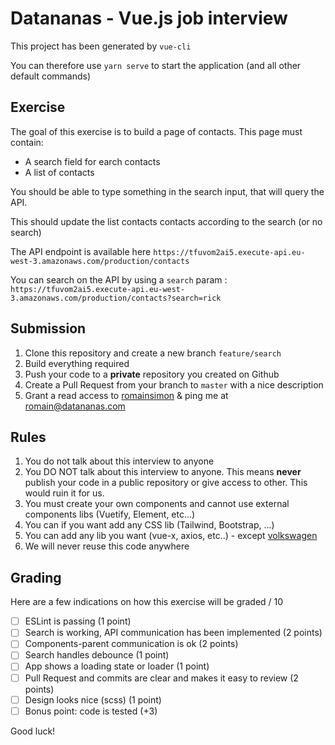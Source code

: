 # Datananas - Vue.js job interview

This project has been generated by `vue-cli`

You can therefore use `yarn serve` to start the application (and all other default commands)

## Exercise

The goal of this exercise is to build a page of contacts. This page must contain:
- A search field for earch contacts
- A list of contacts

You should be able to type something in the search input, that will query the API.

This should update the list contacts contacts according to the search (or no search)

The API endpoint is available here `https://tfuvom2ai5.execute-api.eu-west-3.amazonaws.com/production/contacts`

You can search on the API by using a `search` param : `https://tfuvom2ai5.execute-api.eu-west-3.amazonaws.com/production/contacts?search=rick`

## Submission

1. Clone this repository and create a new branch `feature/search`
2. Build everything required
3. Push your code to a **private** repository you created on Github
4. Create a Pull Request from your branch to `master` with a nice description
5. Grant a read access to [romainsimon](https://github.com/romainsimon) & ping me at romain@datananas.com

## Rules

1. You do not talk about this interview to anyone
2. You DO NOT talk about this interview to anyone. This means **never** publish your code in a public repository or give access to other. This would ruin it for us.
2. You must create your own components and cannot use external components libs (Vuetify, Element, etc...)
3. You can if you want add any CSS lib (Tailwind, Bootstrap, ...)
4. You can add any lib you want (vue-x, axios, etc..) - except [volkswagen](https://www.npmjs.com/package/volkswagen)
5. We will never reuse this code anywhere

## Grading

Here are a few indications on how this exercise will be graded / 10

- [ ] ESLint is passing (1 point)
- [ ] Search is working, API communication has been implemented (2 points)
- [ ] Components-parent communication is ok (2 points)
- [ ] Search handles debounce (1 point)
- [ ] App shows a loading state or loader (1 point)
- [ ] Pull Request and commits are clear and makes it easy to review (2 points)
- [ ] Design looks nice (scss) (1 point)
- [ ] Bonus point: code is tested (+3)

Good luck!
